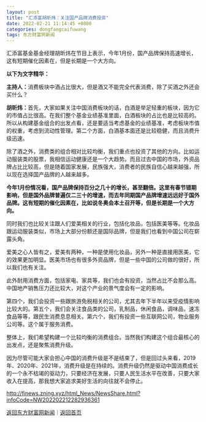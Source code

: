 ```yaml
---
layout: post
title: "汇添富胡昕炜：关注国产品牌消费投资"
date: 2022-02-21 11:14:45 +0800
categories: dongfangcaifuwang
tags: 东方财富网新闻
---
```

<p>汇添富基金基金经理胡昕炜在节目上表示，今年1月份，国产品牌保持高速增长，这有短期催化因素在，但是长期是一个大方向。</p><p><strong>以下为文字精华：</strong></p><p><strong>主持人：</strong>消费板块中酒占比很大，但是酒又不能完全代表消费，除了买酒之外还会买什么？</p><p><strong>胡昕炜：</strong>首先，大家如果关注中国消费板块的话，白酒是举足轻重的板块，因为它的市值占比很高。在我们整个基金业绩基准里面，白酒板块的占比也是比较高的。所以从构建基金组合的出发点看，还是要适当考虑基金的业绩基准，考虑板块市值的权重，考虑到流动性管理。第二个方面，白酒基本面还是比较稳健，而且消费升级迅速。</p><p>除了酒之外，消费类的组合相对比较均衡，我们重点也投资了其他的方向。比如运动服装类的股票，我相信运动健康还是一个大趋势。而且过去中国的市场，外资品牌占比比较高，但是随着国家发展，民族强大，消费者的民族自信心越来越强，所以现在选择国产品牌的人越来越多。</p><p><strong>今年</strong><strong>1</strong><strong>月份情况看，国产品牌保持百分之几十的增长，甚至翻倍。这里有春节错期影响，但是国外品牌普遍仅二三十的增速，而去年同期国产品牌增速远远好于国外品牌。这有短期的催化因素在，比如说冬奥会本土召开等，但是长期是一个大方向。</strong></p><p>同时我们也比较关注跟人们爱美相关的行业，包括化妆品，包括医美等等。化妆品跟运动服装类似，市场上大部分份额还是国际品牌，但是我们也看到中国公司在崭露头角。</p><p>爱美之心人皆有之，爱美有两种，一种是使用化妆品，另外一种是直接用医美，它的效果更加明显。医美市场也有很多外资品牌，但是一些中国的公司做的很好，所以我们也有关注。</p><p>此外耐用消费方面，包括家电、家具等，我们也会有投资，当然占比不会那么高。中国地产销售压力还比较大，对这个产业的景气度会有一定的影响。</p><p>第四个，我们会投资一些跟旅游免税相关的公司，尤其去年下半年以来受疫情影响比较大的。第五个，我们会关注食品类的公司，乳制品，休闲食品，调味品，速冻食品等等，跟民生消费息息相关。第六个，我们有投资一些互联网公司，物业服务公司等。这个属于服务消费。</p><p>整体上，我们希望构建一个比较均衡的消费组合。当然我们构建这个组合最核心的出发点，还是聚焦消费升级。</p><p>因为尽管可能大家会担心中国的消费升级是不是结束了，但是回过头来看，2019年、2020年、2021年，消费升级是在持续的。消费升级仍然是驱动中国消费成长的一个永不枯竭的驱动力，只要经济在发展，只要人民生活水平在改善，只要大家收入在提高，那我想大家追求美好生活的向往就不会停止。</p>

<http://finews.zning.xyz/html_News/NewsShare.html?infoCode=NW202202212282936361>

[返回东方财富网新闻](//finews.withounder.com/category/dongfangcaifuwang.html)｜[返回首页](//finews.withounder.com/)
